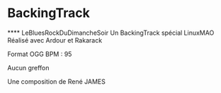 # BackingTrack
**** LeBluesRockDuDimancheSoir
Un BackingTrack spécial LinuxMAO
Réalisé avec Ardour et Rakarack

Format OGG 
BPM : 95

Aucun greffon

Une composition de René JAMES

